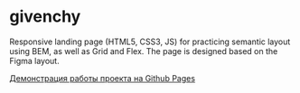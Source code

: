 # givenchy

Responsive landing page (HTML5, CSS3, JS) for practicing semantic layout using BEM, as well as Grid and Flex. The page is designed based on the Figma layout.

[Демонстрация работы проекта на Github Pages](https://ch1ppyone.github.io/givenchy/)
